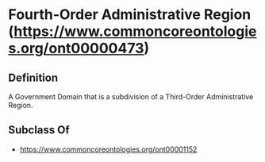 # Fourth-Order Administrative Region (https://www.commoncoreontologies.org/ont00000473)

## Definition
A Government Domain that is a subdivision of a Third-Order Administrative Region.

## Subclass Of
- https://www.commoncoreontologies.org/ont00001152

